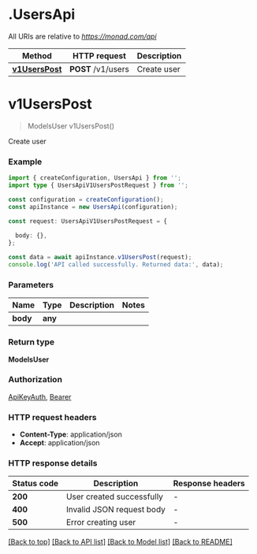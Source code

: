 # .UsersApi

All URIs are relative to *https://monad.com/api*

Method | HTTP request | Description
------------- | ------------- | -------------
[**v1UsersPost**](UsersApi.md#v1UsersPost) | **POST** /v1/users | Create user


# **v1UsersPost**
> ModelsUser v1UsersPost()

Create user

### Example


```typescript
import { createConfiguration, UsersApi } from '';
import type { UsersApiV1UsersPostRequest } from '';

const configuration = createConfiguration();
const apiInstance = new UsersApi(configuration);

const request: UsersApiV1UsersPostRequest = {
  
  body: {},
};

const data = await apiInstance.v1UsersPost(request);
console.log('API called successfully. Returned data:', data);
```


### Parameters

Name | Type | Description  | Notes
------------- | ------------- | ------------- | -------------
 **body** | **any**|  |


### Return type

**ModelsUser**

### Authorization

[ApiKeyAuth](README.md#ApiKeyAuth), [Bearer](README.md#Bearer)

### HTTP request headers

 - **Content-Type**: application/json
 - **Accept**: application/json


### HTTP response details
| Status code | Description | Response headers |
|-------------|-------------|------------------|
**200** | User created successfully |  -  |
**400** | Invalid JSON request body |  -  |
**500** | Error creating user |  -  |

[[Back to top]](#) [[Back to API list]](README.md#documentation-for-api-endpoints) [[Back to Model list]](README.md#documentation-for-models) [[Back to README]](README.md)


